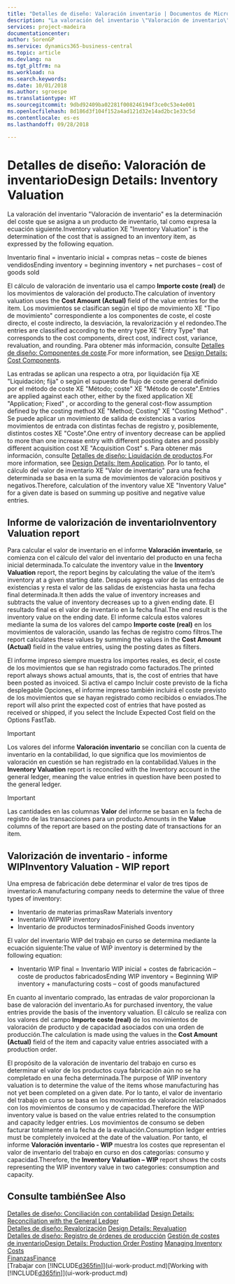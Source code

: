 ```yaml
---
title: "Detalles de diseño: Valoración inventario | Documentos de Microsoft"
description: "La valoración del inventario \"Valoración de inventario\" es la determinación del coste que se asigna a un producto de inventario, tal como expresa la ecuación siguiente."
services: project-madeira
documentationcenter: 
author: SorenGP
ms.service: dynamics365-business-central
ms.topic: article
ms.devlang: na
ms.tgt_pltfrm: na
ms.workload: na
ms.search.keywords: 
ms.date: 10/01/2018
ms.author: sgroespe
ms.translationtype: HT
ms.sourcegitcommit: 9dbd92409ba02281f008246194f3ce0c53e4e001
ms.openlocfilehash: 8d186d3f104f152a4ad121d32e14ad2bc1e33c5d
ms.contentlocale: es-es
ms.lasthandoff: 09/28/2018

---
```

# <a name="design-details-inventory-valuation"></a><span data-ttu-id="d57ed-103">Detalles de diseño: Valoración de inventario</span><span class="sxs-lookup"><span data-stu-id="d57ed-103">Design Details: Inventory Valuation</span></span>
<span data-ttu-id="d57ed-104">La valoración del inventario "Valoración de inventario" es la determinación del coste que se asigna a un producto de inventario, tal como expresa la ecuación siguiente.</span><span class="sxs-lookup"><span data-stu-id="d57ed-104">Inventory valuation XE "Inventory Valuation"  is the determination of the cost that is assigned to an inventory item, as expressed by the following equation.</span></span>  

<span data-ttu-id="d57ed-105">Inventario final = inventario inicial + compras netas – coste de bienes vendidos</span><span class="sxs-lookup"><span data-stu-id="d57ed-105">Ending inventory = beginning inventory + net purchases – cost of goods sold</span></span>  

<span data-ttu-id="d57ed-106">El cálculo de valoración de inventario usa el campo **Importe coste (real)** de los movimientos de valoración del producto.</span><span class="sxs-lookup"><span data-stu-id="d57ed-106">The calculation of inventory valuation uses the **Cost Amount (Actual)** field of the value entries for the item.</span></span> <span data-ttu-id="d57ed-107">Los movimientos se clasifican según el tipo de movimiento XE "Tipo de movimiento" correspondiente a los componentes de coste, el coste directo, el coste indirecto, la desviación, la revalorización y el redondeo.</span><span class="sxs-lookup"><span data-stu-id="d57ed-107">The entries are classified according to the entry type XE "Entry Type"  that corresponds to the cost components, direct cost, indirect cost, variance, revaluation, and rounding.</span></span> <span data-ttu-id="d57ed-108">Para obtener más información, consulte [Detalles de diseño: Componentes de coste](design-details-cost-components.md).</span><span class="sxs-lookup"><span data-stu-id="d57ed-108">For more information, see [Design Details: Cost Components](design-details-cost-components.md).</span></span>  

<span data-ttu-id="d57ed-109">Las entradas se aplican una respecto a otra, por liquidación fija XE "Liquidación; fija" o según el supuesto de flujo de coste general definido por el método de coste XE "Método; coste" XE "Método de coste".</span><span class="sxs-lookup"><span data-stu-id="d57ed-109">Entries are applied against each other, either by the fixed application XE "Application; Fixed" , or according to the general cost-flow assumption defined by the costing method XE "Method; Costing"  XE "Costing Method" .</span></span> <span data-ttu-id="d57ed-110">Se puede aplicar un movimiento de salida de existencias a varios movimientos de entrada con distintas fechas de registro y, posiblemente, distintos costes XE "Coste".</span><span class="sxs-lookup"><span data-stu-id="d57ed-110">One entry of inventory decrease can be applied to more than one increase entry with different posting dates and possibly different acquisition cost XE "Acquisition Cost" s.</span></span> <span data-ttu-id="d57ed-111">Para obtener más información, consulte [Detalles de diseño: Liquidación de productos](design-details-item-application.md).</span><span class="sxs-lookup"><span data-stu-id="d57ed-111">For more information, see [Design Details: Item Application](design-details-item-application.md).</span></span> <span data-ttu-id="d57ed-112">Por lo tanto, el cálculo del valor de inventario XE "Valor de inventario" para una fecha determinada se basa en la suma de movimientos de valoración positivos y negativos.</span><span class="sxs-lookup"><span data-stu-id="d57ed-112">Therefore, calculation of the inventory value XE "Inventory Value"  for a given date is based on summing up positive and negative value entries.</span></span>  

## <a name="inventory-valuation-report"></a><span data-ttu-id="d57ed-113">Informe de valorización de inventario</span><span class="sxs-lookup"><span data-stu-id="d57ed-113">Inventory Valuation report</span></span>  
<span data-ttu-id="d57ed-114">Para calcular el valor de inventario en el informe **Valoración inventario**, se comienza con el cálculo del valor del inventario del producto en una fecha inicial determinada.</span><span class="sxs-lookup"><span data-stu-id="d57ed-114">To calculate the inventory value in the **Inventory Valuation** report, the report begins by calculating the value of the item’s inventory at a given starting date.</span></span> <span data-ttu-id="d57ed-115">Después agrega valor de las entradas de existencias y resta el valor de las salidas de existencias hasta una fecha final determinada.</span><span class="sxs-lookup"><span data-stu-id="d57ed-115">It then adds the value of inventory increases and subtracts the value of inventory decreases up to a given ending date.</span></span> <span data-ttu-id="d57ed-116">El resultado final es el valor de inventario en la fecha final.</span><span class="sxs-lookup"><span data-stu-id="d57ed-116">The end result is the inventory value on the ending date.</span></span> <span data-ttu-id="d57ed-117">El informe calcula estos valores mediante la suma de los valores del campo **Importe coste (real)** en los movimientos de valoración, usando las fechas de registro como filtros.</span><span class="sxs-lookup"><span data-stu-id="d57ed-117">The report calculates these values by summing the values in the **Cost Amount (Actual)** field in the value entries, using the posting dates as filters.</span></span>  

<span data-ttu-id="d57ed-118">El informe impreso siempre muestra los importes reales, es decir, el coste de los movimientos que se han registrado como facturados.</span><span class="sxs-lookup"><span data-stu-id="d57ed-118">The printed report always shows actual amounts, that is, the cost of entries that have been posted as invoiced.</span></span> <span data-ttu-id="d57ed-119">Si activa el campo Incluir coste previsto de la ficha desplegable Opciones, el informe impreso también incluirá el coste previsto de los movimientos que se hayan registrado como recibidos o enviados.</span><span class="sxs-lookup"><span data-stu-id="d57ed-119">The report will also print the expected cost of entries that have posted as received or shipped, if you select the Include Expected Cost field on the Options FastTab.</span></span>  

> [!IMPORTANT]  
>  <span data-ttu-id="d57ed-120">Los valores del informe **Valoración inventario** se concilian con la cuenta de inventario en la contabilidad, lo que significa que los movimientos de valoración en cuestión se han registrado en la contabilidad.</span><span class="sxs-lookup"><span data-stu-id="d57ed-120">Values in the **Inventory Valuation** report is reconciled with the Inventory account in the general ledger, meaning the value entries in question have been posted to the general ledger.</span></span>  

> [!IMPORTANT]  
>  <span data-ttu-id="d57ed-121">Las cantidades en las columnas **Valor** del informe se basan en la fecha de registro de las transacciones para un producto.</span><span class="sxs-lookup"><span data-stu-id="d57ed-121">Amounts in the **Value** columns of the report are based on the posting date of transactions for an item.</span></span>  

## <a name="inventory-valuation---wip-report"></a><span data-ttu-id="d57ed-122">Valorización de inventario - informe WIP</span><span class="sxs-lookup"><span data-stu-id="d57ed-122">Inventory Valuation - WIP report</span></span>  
<span data-ttu-id="d57ed-123">Una empresa de fabricación debe determinar el valor de tres tipos de inventario:</span><span class="sxs-lookup"><span data-stu-id="d57ed-123">A manufacturing company needs to determine the value of three types of inventory:</span></span>  

* <span data-ttu-id="d57ed-124">Inventario de materias primas</span><span class="sxs-lookup"><span data-stu-id="d57ed-124">Raw Materials inventory</span></span>  
* <span data-ttu-id="d57ed-125">Inventario WIP</span><span class="sxs-lookup"><span data-stu-id="d57ed-125">WIP inventory</span></span>  
* <span data-ttu-id="d57ed-126">Inventario de productos terminados</span><span class="sxs-lookup"><span data-stu-id="d57ed-126">Finished Goods inventory</span></span>  

<span data-ttu-id="d57ed-127">El valor del inventario WIP del trabajo en curso se determina mediante la ecuación siguiente:</span><span class="sxs-lookup"><span data-stu-id="d57ed-127">The value of WIP inventory is determined by the following equation:</span></span>  

* <span data-ttu-id="d57ed-128">Inventario WIP final = Inventario WIP inicial + costes de fabricación – coste de productos fabricados</span><span class="sxs-lookup"><span data-stu-id="d57ed-128">Ending WIP inventory = Beginning WIP inventory + manufacturing costs – cost of goods manufactured</span></span>  

<span data-ttu-id="d57ed-129">En cuanto al inventario comprado, las entradas de valor proporcionan la base de valoración del inventario.</span><span class="sxs-lookup"><span data-stu-id="d57ed-129">As for purchased inventory, the value entries provide the basis of the inventory valuation.</span></span> <span data-ttu-id="d57ed-130">El cálculo se realiza con los valores del campo **Importe coste (real)** de los movimientos de valoración de producto y de capacidad asociados con una orden de producción.</span><span class="sxs-lookup"><span data-stu-id="d57ed-130">The calculation is made using the values in the **Cost Amount (Actual)** field of the item and capacity value entries associated with a production order.</span></span>  

<span data-ttu-id="d57ed-131">El propósito de la valoración de inventario del trabajo en curso es determinar el valor de los productos cuya fabricación aún no se ha completado en una fecha determinada.</span><span class="sxs-lookup"><span data-stu-id="d57ed-131">The purpose of WIP inventory valuation is to determine the value of the items whose manufacturing has not yet been completed on a given date.</span></span> <span data-ttu-id="d57ed-132">Por lo tanto, el valor de inventario del trabajo en curso se basa en los movimientos de valoración relacionados con los movimientos de consumo y de capacidad.</span><span class="sxs-lookup"><span data-stu-id="d57ed-132">Therefore the WIP inventory value is based on the value entries related to the consumption and capacity ledger entries.</span></span> <span data-ttu-id="d57ed-133">Los movimientos de consumo se deben facturar totalmente en la fecha de la evaluación.</span><span class="sxs-lookup"><span data-stu-id="d57ed-133">Consumption ledger entries must be completely invoiced at the date of the valuation.</span></span> <span data-ttu-id="d57ed-134">Por tanto, el informe **Valoración inventario - WIP** muestra los costes que representan el valor de inventario del trabajo en curso en dos categorías: consumo y capacidad.</span><span class="sxs-lookup"><span data-stu-id="d57ed-134">Therefore, the **Inventory Valuation – WIP** report shows the costs representing the WIP inventory value in two categories: consumption and capacity.</span></span>  

## <a name="see-also"></a><span data-ttu-id="d57ed-135">Consulte también</span><span class="sxs-lookup"><span data-stu-id="d57ed-135">See Also</span></span>  
<span data-ttu-id="d57ed-136">[Detalles de diseño: Conciliación con contabilidad](design-details-reconciliation-with-the-general-ledger.md) </span><span class="sxs-lookup"><span data-stu-id="d57ed-136">[Design Details: Reconciliation with the General Ledger](design-details-reconciliation-with-the-general-ledger.md) </span></span>  
<span data-ttu-id="d57ed-137">[Detalles de diseño: Revalorización](design-details-revaluation.md) </span><span class="sxs-lookup"><span data-stu-id="d57ed-137">[Design Details: Revaluation](design-details-revaluation.md) </span></span>  
<span data-ttu-id="d57ed-138">[Detalles de diseño: Registro de órdenes de producción](design-details-production-order-posting.md)
[Gestión de costes de inventario](finance-manage-inventory-costs.md)</span><span class="sxs-lookup"><span data-stu-id="d57ed-138">[Design Details: Production Order Posting](design-details-production-order-posting.md)
[Managing Inventory Costs](finance-manage-inventory-costs.md)</span></span>  
[<span data-ttu-id="d57ed-139">Finanzas</span><span class="sxs-lookup"><span data-stu-id="d57ed-139">Finance</span></span>](finance.md)  
<span data-ttu-id="d57ed-140">[Trabajar con [!INCLUDE[d365fin](includes/d365fin_md.md)]](ui-work-product.md)</span><span class="sxs-lookup"><span data-stu-id="d57ed-140">[Working with [!INCLUDE[d365fin](includes/d365fin_md.md)]](ui-work-product.md)</span></span>

